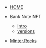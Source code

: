


- [HOME](README.md)

- Bank Note NFT

  - [Intro](bankNote/index.md)
  - [versions](bankNote/version.md)  

- [Minter.Rocks](minterRocks/minterRocks.md)
